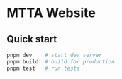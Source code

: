 # MTTA Website

## Quick start

```bash
pnpm dev    # start dev server
pnpm build  # build for production
pnpm test   # run tests
```
